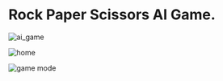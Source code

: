 # Rock Paper Scissors AI Game.

![ai_game](https://github.com/themufid/RPS_AI_Game/assets/111524042/22d03b26-bce4-4b7d-9434-25626e8366e6)

![home](https://github.com/themufid/RPS_AI_Game/assets/111524042/97cebe29-fa72-4fd0-9a0d-e9ec9a6c3d41)

![game mode](https://github.com/themufid/RPS_AI_Game/assets/111524042/45b20fc2-3ccb-4756-9e9b-00dfe60e0632)
